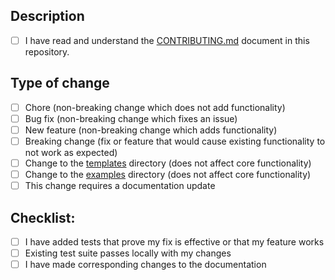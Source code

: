## Description

<!-- Please include a summary of the pull request and any related issues it fixes. Please also include relevant motivation and context. -->

- [ ] I have read and understand the [CONTRIBUTING.md](https://github.com/payloadcms/payload/blob/main/CONTRIBUTING.md) document in this repository.

## Type of change

<!-- Please delete options that are not relevant. -->

- [ ] Chore (non-breaking change which does not add functionality)
- [ ] Bug fix (non-breaking change which fixes an issue)
- [ ] New feature (non-breaking change which adds functionality)
- [ ] Breaking change (fix or feature that would cause existing functionality to not work as expected)
- [ ] Change to the [templates](../templates/) directory (does not affect core functionality)
- [ ] Change to the [examples](../examples/) directory (does not affect core functionality)
- [ ] This change requires a documentation update

## Checklist:

- [ ] I have added tests that prove my fix is effective or that my feature works
- [ ] Existing test suite passes locally with my changes
- [ ] I have made corresponding changes to the documentation
